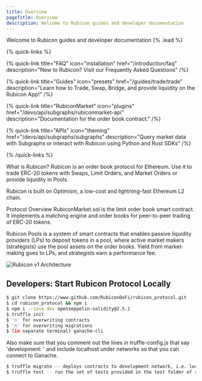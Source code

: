 ```yaml
---
title: Overview
pageTitle: Overview
description: Welcome to Rubicon guides and developer documentation
---
```


Welcome to Rubicon guides and developer documentation {% .lead %}

{% quick-links %}

{% quick-link title="FAQ" icon="installation" href="/introduction/faq" description="New to Rubicon? Visit our Frequently Asked Questions" /%}

{% quick-link title="Guides" icon="presets" href="/guides/trade/trade" description="Learn how to Trade, Swap, Bridge, and provide liquidity on the Rubicon App!" /%}

{% quick-link title="RubiconMarket" icon="plugins" href="/devs/api/subgraphs/rubiconmarket-api" description="Documentation for the order book contract." /%}

{% quick-link title="APIs" icon="theming" href="/devs/api/subgraphs/subgraphs" description="Query market data with Subgraphs or interact with Rubicon using Python and Rust SDKs" /%}

{% /quick-links %}

What is Rubicon?
Rubicon is an order book protocol for Ethereum. Use it to trade ERC-20 tokens with Swaps, Limit Orders, and Market Orders or provide liquidity in Pools.

Rubicon is built on Optimism, a low-cost and lightning-fast Ethereum L2 chain.

Protocol Overview
RubiconMarket.sol is the limit order book smart contract. It implements a matching engine and order books for peer-to-peer trading of ERC-20 tokens.

Rubicon Pools is a system of smart contracts that enables passive liquidity providers (LPs) to deposit tokens in a pool, where active market makers (strategists) use the pool assets on the order books. Yield from market-making goes to LPs, and strategists earn a performance fee.

![Rubicon v1 Architecture](/assets/Rubicon_v1_RubiconMarket.png)

## Developers: Start Rubicon Protocol Locally

```bash
$ git clone https://www.github.com/RubiconDeFi/rubicon_protocol.git   
$ cd rubicon_protocol && npm i
$ npm i --save-dev openzeppelin-solidity@2.5.1
$ truffle init
$ 'n' for overwriting contracts
$ 'n' for overwriting migrations
$ (in separate terminal) ganache-cli
```

Also make sure that you comment out the lines in truffle-config.js that say 'development: ' and include localhost under networks so that you can connect to Ganache.&#x20;

```bash
$ truffle migrate -- deploys contracts to development network, i.e. localhost
$ truffle test -- run the set of tests provided in the test folder of repo
```

